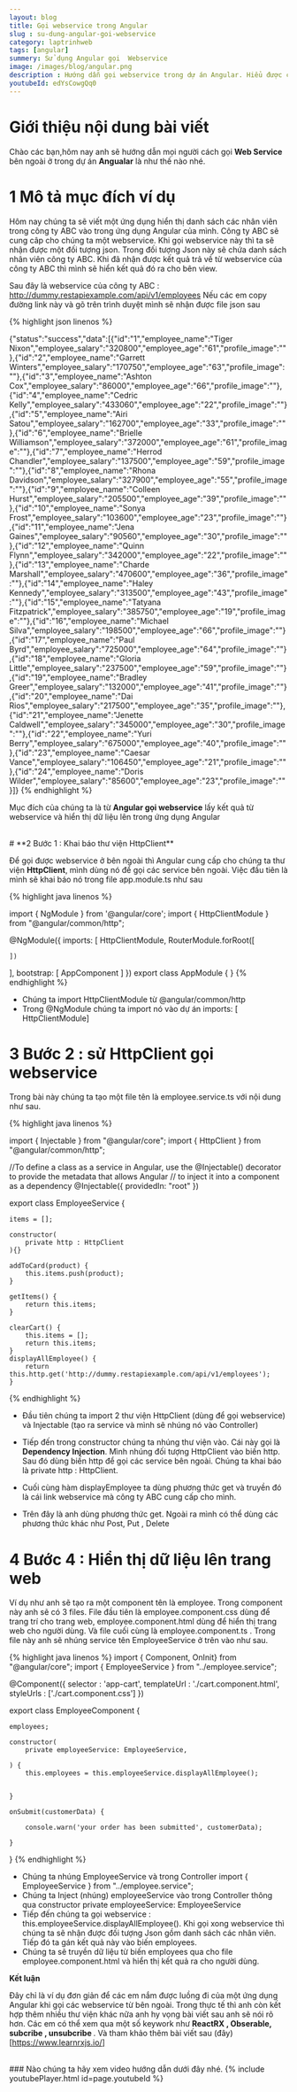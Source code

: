```yaml
---
layout: blog
title: Gọi webservice trong Angular
slug : su-dung-angular-goi-webservice
category: laptrinhweb
tags: [angular]
summery: Sử dụng Angular gọi  Webservice
image: /images/blog/angular.png
description : Hướng dẫn gọi webservice trong dự án Angular. Hiểu được cách gọi web service trong dự án angular. Hiểu được mục đích của thư viện HTTP Client được sử dụng như thế nào để gọi các webservices.
youtubeId: edYsCowgQq0
---
```


# **Giới thiệu nội dung bài viết**

Chào các bạn,hôm nay anh sẽ hướng dẫn mọi người cách gọi <b>Web Service</b> bên ngoài ở trong dự án <b>Angualar</b> là như thế nào nhé.

# **1 Mô tả mục đích ví dụ**

Hôm nay chúng ta sẽ viết một ứng dụng hiển thị danh sách các nhân viên trong công ty ABC vào trong ứng dụng Angular của mình. Công ty ABC sẽ cung câp cho chúng ta một webservice. Khi gọi webservice này thì ta sẽ nhận được một đối tượng json. Trong đối tượng Json này sẽ chứa danh sách nhân viên công ty ABC. Khi đã nhận được kết quả trả về từ webservice của công ty ABC thì mình sẽ hiển kết quả đó ra cho bên view. 

Sau đây là webservice của công ty ABC : http://dummy.restapiexample.com/api/v1/employees
Nếu các em copy đường link này và gõ trên trình duyệt mình sẽ nhận được file json sau

{% highlight json linenos %}

{"status":"success","data":[{"id":"1","employee_name":"Tiger Nixon","employee_salary":"320800","employee_age":"61","profile_image":""},{"id":"2","employee_name":"Garrett Winters","employee_salary":"170750","employee_age":"63","profile_image":""},{"id":"3","employee_name":"Ashton Cox","employee_salary":"86000","employee_age":"66","profile_image":""},{"id":"4","employee_name":"Cedric Kelly","employee_salary":"433060","employee_age":"22","profile_image":""},{"id":"5","employee_name":"Airi Satou","employee_salary":"162700","employee_age":"33","profile_image":""},{"id":"6","employee_name":"Brielle Williamson","employee_salary":"372000","employee_age":"61","profile_image":""},{"id":"7","employee_name":"Herrod Chandler","employee_salary":"137500","employee_age":"59","profile_image":""},{"id":"8","employee_name":"Rhona Davidson","employee_salary":"327900","employee_age":"55","profile_image":""},{"id":"9","employee_name":"Colleen Hurst","employee_salary":"205500","employee_age":"39","profile_image":""},{"id":"10","employee_name":"Sonya Frost","employee_salary":"103600","employee_age":"23","profile_image":""},{"id":"11","employee_name":"Jena Gaines","employee_salary":"90560","employee_age":"30","profile_image":""},{"id":"12","employee_name":"Quinn Flynn","employee_salary":"342000","employee_age":"22","profile_image":""},{"id":"13","employee_name":"Charde Marshall","employee_salary":"470600","employee_age":"36","profile_image":""},{"id":"14","employee_name":"Haley Kennedy","employee_salary":"313500","employee_age":"43","profile_image":""},{"id":"15","employee_name":"Tatyana Fitzpatrick","employee_salary":"385750","employee_age":"19","profile_image":""},{"id":"16","employee_name":"Michael Silva","employee_salary":"198500","employee_age":"66","profile_image":""},{"id":"17","employee_name":"Paul Byrd","employee_salary":"725000","employee_age":"64","profile_image":""},{"id":"18","employee_name":"Gloria Little","employee_salary":"237500","employee_age":"59","profile_image":""},{"id":"19","employee_name":"Bradley Greer","employee_salary":"132000","employee_age":"41","profile_image":""},{"id":"20","employee_name":"Dai Rios","employee_salary":"217500","employee_age":"35","profile_image":""},{"id":"21","employee_name":"Jenette Caldwell","employee_salary":"345000","employee_age":"30","profile_image":""},{"id":"22","employee_name":"Yuri Berry","employee_salary":"675000","employee_age":"40","profile_image":""},{"id":"23","employee_name":"Caesar Vance","employee_salary":"106450","employee_age":"21","profile_image":""},{"id":"24","employee_name":"Doris Wilder","employee_salary":"85600","employee_age":"23","profile_image":""}]}
{% endhighlight %}

Mục đích của chúng ta là từ <b>Angular gọi webservice</b> lấy kết quả từ webservice và hiển thị dữ liệu lên trong ứng dụng Angular

<br>
# **2 Bước 1 : Khai báo thư viện HttpClient**

Để gọi được webservice ở bên ngoài thì Angular cung cấp cho chúng ta thư viện <b>HttpClient</b>, mình dùng nó để gọi các service bên ngoài. Việc đầu tiên là mình sẽ khai báo nó trong file app.module.ts như sau

{% highlight java linenos %}

import { NgModule } from '@angular/core';
import { HttpClientModule } from "@angular/common/http";

@NgModule({
  imports: [
    HttpClientModule,
    RouterModule.forRoot([
     
    ])
  ],
  bootstrap: [ AppComponent ]
})
export class AppModule { }
{% endhighlight %}

- Chúng ta import HttpClientModule từ @angular/common/http
- Trong @NgModule chúng ta import nó vào dự án imports: [ HttpClientModule]

# **3 Bước 2 : sử HttpClient gọi webservice**

Trong bài này chúng ta tạo một file tên là employee.service.ts với nội dung như sau.

{% highlight java linenos %}

import { Injectable } from "@angular/core";
import { HttpClient } from "@angular/common/http";

//To define a class as a service in Angular, use the @Injectable() decorator to provide the metadata that allows Angular
// to inject it into a component as a dependency
@Injectable({
    providedIn: "root"
})

export class EmployeeService {

    items = [];

    constructor(
        private http : HttpClient
    ){}

    addToCard(product) {
        this.items.push(product);
    }

    getItems() {
        return this.items;
    }

    clearCart() {
        this.items = [];
        return this.items;
    }
    displayAllEmployee() {
        return this.http.get('http://dummy.restapiexample.com/api/v1/employees');
    }
{% endhighlight %}

- Đầu tiên chúng ta import 2 thư viện HttpClient (dùng để gọi webservice) và Injectable (tạo ra service và mình sẽ nhúng nó vào Controller)

- Tiếp đến trong constructor chúng ta nhúng thư viện vào. Cái này gọi là <b>Dependency Injection</b>. Mình nhúng đối tượng HttpClient vào biến http. Sau đó dùng biến http để gọi các service bên ngoài. Chúng ta khai báo là  private http : HttpClient.

- Cuối cùng hàm displayEmployee ta dùng phương thức get và truyền đó là cái link webservice mà công ty ABC cung cấp cho mình.

- Trên đây là anh dùng phương thức get. Ngoài ra mình có thể dùng các phương thức khác như Post, Put , Delete

# **4 Bước 4 : Hiển thị dữ liệu lên trang web**

Ví dụ như anh sẽ tạo ra một component tên là employee. Trong component này anh sẽ có 3 files. File đầu tiên là employee.component.css dùng để trang trí cho trang web, employee.component.html dùng để hiển thị trang web cho người dùng. Và file cuối cùng là employee.component.ts . Trong file này anh sẽ nhúng service tên EmployeeService ở trên vào như sau.

{% highlight java linenos %}
import { Component, OnInit} from "@angular/core";
import { EmployeeService } from "../employee.service";


@Component({
    selector : 'app-cart',
    templateUrl : './cart.component.html',
    styleUrls : ['./cart.component.css']
})

export class EmployeeComponent {

    employees;

    constructor(
        private employeeService: EmployeeService,
        
    ) {
        this.employees = this.employeeService.displayAllEmployee();
        

    }

    onSubmit(customerData) {

        console.warn('your order has been submitted', customerData);
   
    }

}
{% endhighlight %}

- Chúng ta nhúng EmployeeService và trong Controller import { EmployeeService } from "../employee.service";
- Chúng ta Inject (nhúng) employeeService vào trong Controller thông qua constructor  private employeeService: EmployeeService
- Tiếp đến chúng ta gọi webservice : this.employeeService.displayAllEmployee(). Khi gọi xong webservice thì chúng ta sẽ nhận được đối tượng Json gồm danh sách các nhân viên. Tiếp đó ta gán kết quả này vào biến employees.
- Chúng ta sẽ truyền dữ liệu từ biến employees qua cho file  employee.component.html và hiển thị kết quả ra cho người dùng.

 **Kết luận**

 Đây chỉ là ví dụ đơn giản để các em nắm được luồng đi của một ứng dụng Angular khi gọi các webservice từ bên ngoài. Trong thực tế thì anh còn kết hợp thêm nhiều thư viện khác nữa anh hy vọng bài viết sau anh sẽ nói rõ hơn. Các em có thể xem qua một số keywork như <b>ReactRX , Obserable, subcribe , unsubcribe </b>. Và tham khảo thêm bài viết sau (đây)[https://www.learnrxjs.io/]

<br>
### Nào chúng ta hãy xem video hướng dẫn dưới đây nhé.
{% include youtubePlayer.html id=page.youtubeId %}
